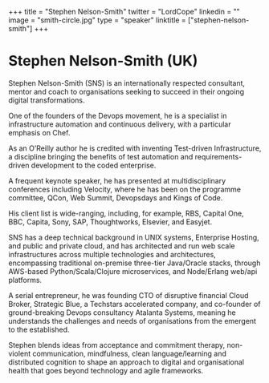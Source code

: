 +++
title = "Stephen Nelson-Smith"
twitter = "LordCope"
linkedin = ""
image = "smith-circle.jpg"
type = "speaker"
linktitle = ["stephen-nelson-smith"]
+++

<h1>Stephen Nelson-Smith (UK)</h1>

<p>Stephen Nelson-Smith (SNS) is an internationally respected consultant, mentor and coach to organisations seeking to succeed in their ongoing digital transformations.

<p>One of the founders of the Devops movement, he is a specialist in infrastructure automation and continuous delivery, with a particular emphasis on Chef.</p>

<p>As an O’Reilly author he is credited with inventing Test-driven Infrastructure, a discipline bringing the benefits of test automation and requirements-driven development to the coded enterprise.</p>

<p>A frequent keynote speaker, he has presented at multidisciplinary conferences including Velocity, where he has been on the programme committee, QCon, Web Summit, Devopsdays and Kings of Code.</p>

<p>His client list is wide-ranging, including, for example, RBS, Capital One, BBC, Capita, Sony, SAP, Thoughtworks, Elsevier, and Easyjet.</p>

<p>SNS has a deep technical background in UNIX systems, Enterprise Hosting, and public and private cloud, and has architected and run web scale infrastructures across multiple technologies and architectures, encompassing traditional on-premise three-tier Java/Oracle stacks, through AWS-based Python/Scala/Clojure microservices, and Node/Erlang web/api platforms.</p>

<p>A serial entrepreneur, he was founding CTO of disruptive financial Cloud Broker, Strategic Blue, a Techstars accelerated company, and co-founder of ground-breaking Devops consultancy Atalanta Systems, meaning he understands the challenges and needs of organisations from the emergent to the established.</p>

<p>Stephen blends ideas from acceptance and commitment therapy, non-violent communication, mindfulness, clean language/learning and distributed cognition to shape an approach to digital and organisational health that goes beyond technology and agile frameworks.</p></p>